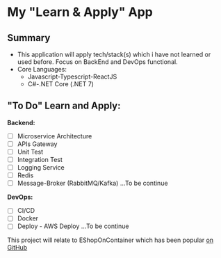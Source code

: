 # My "Learn & Apply" App

## Summary
- This application will apply tech/stack(s) which i have not learned or used before. Focus on BackEnd and DevOps functional.
- Core Languages: 
  - Javascript-Typescript-ReactJS
  - C#-.NET Core (.NET 7)


## "To Do" Learn and Apply:

**Backend:**

- [ ] Microservice Architecture
- [ ] APIs Gateway
- [ ] Unit Test
- [ ] Integration Test
- [ ] Logging Service 
- [ ] Redis
- [ ] Message-Broker (RabbitMQ/Kafka)
...To be continue

**DevOps:**

- [ ] CI/CD
- [ ] Docker
- [ ] Deploy - AWS Deploy
...To be continue

This project will relate to EShopOnContainer which has been popular [on GitHub](https://github.com/dotnet-architecture/eShopOnContainers)




